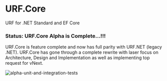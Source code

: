 # URF.Core
URF for .NET Standard and EF Core

### Status: URF.Core Alpha is Complete...!!!
URF.Core is feature complete and now has full parity with URF.NET (legacy .NET). URF.Core has gone through a complete rewrite with laser focus on Architecture, Design and Implementation as well as implementing top request for vNext.

![alpha-unit-and-integration-tests](https://github.com/urfnet/URF.Core/blob/master/assets/2018-02-09_0-16-15.png?raw=true)
